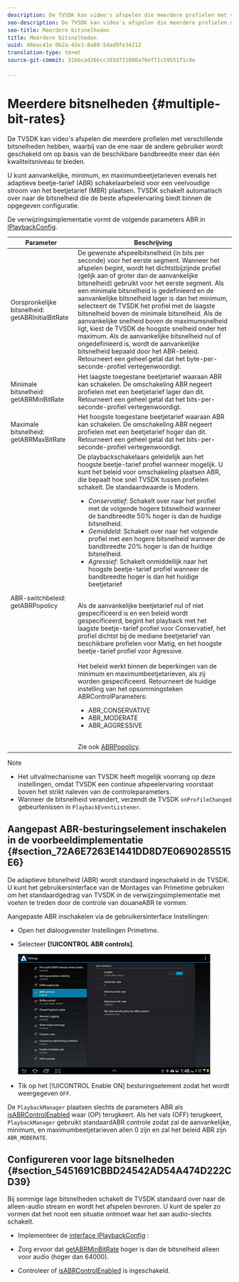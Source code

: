 ```yaml
---
description: De TVSDK kan video's afspelen die meerdere profielen met verschillende bitsnelheden hebben, waarbij van de ene naar de andere gebruiker wordt geschakeld om op basis van de beschikbare bandbreedte meer dan één kwaliteitsniveau te bieden.
seo-description: De TVSDK kan video's afspelen die meerdere profielen met verschillende bitsnelheden hebben, waarbij van de ene naar de andere gebruiker wordt geschakeld om op basis van de beschikbare bandbreedte meer dan één kwaliteitsniveau te bieden.
seo-title: Meerdere bitsnelheden
title: Meerdere bitsnelheden
uuid: 46eac41e-0b2a-42e3-8a88-54ad9fe34212
translation-type: tm+mt
source-git-commit: 31b6cad26bcc393d731080a70eff1c59551f1c8e

---
```



# Meerdere bitsnelheden {#multiple-bit-rates}

De TVSDK kan video&#39;s afspelen die meerdere profielen met verschillende bitsnelheden hebben, waarbij van de ene naar de andere gebruiker wordt geschakeld om op basis van de beschikbare bandbreedte meer dan één kwaliteitsniveau te bieden.

U kunt aanvankelijke, minimum, en maximumbeetjetarieven evenals het adaptieve beetje-tarief (ABR) schakelaarbeleid voor een veelvoudige stroom van het beetjetarief (MBR) plaatsen. TVSDK schakelt automatisch over naar de bitsnelheid die de beste afspeelervaring biedt binnen de opgegeven configuratie.

De verwijzingsimplementatie vormt de volgende parameters ABR in [IPlaybackConfig](https://help.adobe.com/en_US/primetime/api/reference_implementation/android/javadoc/com/adobe/primetime/reference/config/IPlaybackConfig.html).

| Parameter | Beschrijving |
|--- |--- |
| Oorspronkelijke bitsnelheid:  getABRInitialBitRate | De gewenste afspeelbitsnelheid (in bits per seconde) voor het eerste segment. Wanneer het afspelen begint, wordt het dichtstbijzijnde profiel (gelijk aan of groter dan de aanvankelijke bitsnelheid) gebruikt voor het eerste segment.  Als een minimale bitsnelheid is gedefinieerd en de aanvankelijke bitsnelheid lager is dan het minimum, selecteert de TVSDK het profiel met de laagste bitsnelheid boven de minimale bitsnelheid. Als de aanvankelijke snelheid boven de maximumsnelheid ligt, kiest de TVSDK de hoogste snelheid onder het maximum. Als de aanvankelijke bitsnelheid nul of ongedefinieerd is, wordt de aanvankelijke bitsnelheid bepaald door het ABR-beleid.  Retourneert een geheel getal dat het byte-per-seconde-profiel vertegenwoordigt. |
| Minimale bitsnelheid:  getABRMinBitRate | Het laagste toegestane beetjetarief waaraan ABR kan schakelen. De omschakeling ABR negeert profielen met een beetjetarief lager dan dit. Retourneert een geheel getal dat het bits-per-seconde-profiel vertegenwoordigt. |
| Maximale bitsnelheid:  getABRMaxBitRate | Het hoogste toegestane beetjetarief waaraan ABR kan schakelen. De omschakeling ABR negeert profielen met een beetjetarief hoger dan dit. Retourneert een geheel getal dat het bits-per-seconde-profiel vertegenwoordigt. |
| ABR-switchbeleid:  getABRPopolicy | De playbackschakelaars geleidelijk aan het hoogste beetje-tarief profiel wanneer mogelijk. U kunt het beleid voor omschakeling plaatsen ABR, die bepaalt hoe snel TVSDK tussen profielen schakelt. De standaardwaarde is Modern. <ul><li>*Conservatief*: Schakelt over naar het profiel met de volgende hogere bitsnelheid wanneer de bandbreedte 50% hoger is dan de huidige bitsnelheid. </li><li>*Gemiddeld*: Schakelt over naar het volgende profiel met een hogere bitsnelheid wanneer de bandbreedte 20% hoger is dan de huidige bitsnelheid.</li><li>*Agressief*: Schakelt onmiddellijk naar het hoogste beetje-tarief profiel wanneer de bandbreedte hoger is dan het huidige beetjetarief</li></ul><br/>Als de aanvankelijke beetjetarief nul of niet gespecificeerd is en een beleid wordt gespecificeerd, begint het playback met het laagste beetje-tarief profiel voor Conservatief, het profiel dichtst bij de mediane beetjetarief van beschikbare profielen voor Matig, en het hoogste beetje-tarief profiel voor Agressive.<br/><br/>Het beleid werkt binnen de beperkingen van de minimum en maximumbeetjetarieven, als zij worden gespecificeerd.  Retourneert de huidige instelling van het opsommingsteken ABRControlParameters: <ul><li>ABR_CONSERVATIVE</li><li>ABR_MODERATE </li><li>ABR_AGGRESSIVE</li></ul><br>Zie ook [ABRPopolicy](https://help.adobe.com/en_US/primetime/api/psdk/javadoc/com/adobe/mediacore/ABRControlParameters.ABRPolicy.html). |

>[!NOTE]
>
>* Het uitvalmechanisme van TVSDK heeft mogelijk voorrang op deze instellingen, omdat TVSDK een continue afspeelervaring voorstaat boven het strikt naleven van de controleparameters.
>* Wanneer de bitsnelheid verandert, verzendt de TVSDK `onProfileChanged` gebeurtenissen in `PlaybackEventListener`.


## Aangepast ABR-besturingselement inschakelen in de voorbeeldimplementatie {#section_72A6E7263E1441DD8D7E0690285515E6}

De adaptieve bitsnelheid (ABR) wordt standaard ingeschakeld in de TVSDK. U kunt het gebruikersinterface van de Montages van Primetime gebruiken om het standaardgedrag van TVSDK in de verwijzingsimplementatie met voeten te treden door de controle van douaneABR te vormen.

Aangepaste ABR inschakelen via de gebruikersinterface Instellingen:

* Open het dialoogvenster Instellingen Primetime.
* Selecteer **[!UICONTROL ABR controls]**.

   ![](assets/abr-configuration.jpg)

* Tik op het [!UICONTROL Enable ON] besturingselement zodat het wordt weergegeven `OFF`.

De `PlaybackManager` plaatsen slechts de parameters ABR als [isABRControlEnabled](https://help.adobe.com/en_US/primetime/api/reference_implementation/android/javadoc/com/adobe/primetime/reference/config/IPlaybackConfig.html) waar (OP) terugkeert. Als het vals (OFF) terugkeert, `PlaybackManager` gebruikt standaardABR controle zodat zal de aanvankelijke, minimum, en maximumbeetjetarieven allen 0 zijn en zal het beleid ABR zijn `ABR_MODERATE`.

## Configureren voor lage bitsnelheden {#section_5451691CBBD24542AD54A474D222CD39}

Bij sommige lage bitsnelheden schakelt de TVSDK standaard over naar de alleen-audio stream en wordt het afspelen bevroren. U kunt de speler zo vormen dat het nooit een situatie ontmoet waar het aan audio-slechts schakelt.

* Implementeer de [interface IPlaybackConfig](https://help.adobe.com/en_US/primetime/api/reference_implementation/android/javadoc/com/adobe/primetime/reference/config/IPlaybackConfig.html) :

* Zorg ervoor dat [getABRMinBitRate](https://help.adobe.com/en_US/primetime/api/reference_implementation/android/javadoc/com/adobe/primetime/reference/config/IPlaybackConfig.html#getABRMinBitRate()) hoger is dan de bitsnelheid alleen voor audio (hoger dan 64000).
* Controleer of [isABRControlEnabled](https://help.adobe.com/en_US/primetime/api/reference_implementation/android/javadoc/com/adobe/primetime/reference/config/IPlaybackConfig.html#isABRControlEnabled()) is ingeschakeld.